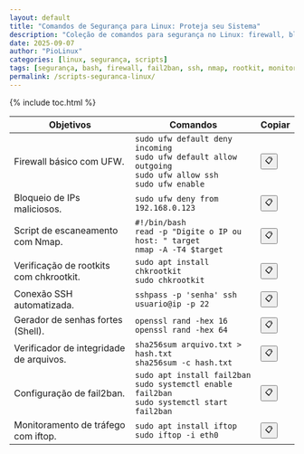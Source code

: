 ```yaml
---
layout: default
title: "Comandos de Segurança para Linux: Proteja seu Sistema"
description: "Coleção de comandos para segurança no Linux: firewall, bloqueio de IP, detecção de rootkits, SSH seguro, fail2ban, nmap."
date: 2025-09-07
author: "PioLinux"
categories: [linux, segurança, scripts]
tags: [segurança, bash, firewall, fail2ban, ssh, nmap, rootkit, monitoramento]
permalink: /scripts-seguranca-linux/
---
```




{% include toc.html %}



<section>




<table class="evergreen-table">
  <thead>
    <tr>
      <th>Objetivos</th>
      <th>Comandos</th>
      <th>Copiar</th>
    </tr>
  </thead>
  <tbody>
    <tr>
      <td data-label="Objetivo">Firewall básico com UFW.</td>
      <td data-label="Comando"><code>sudo ufw default deny incoming
sudo ufw default allow outgoing
sudo ufw allow ssh
sudo ufw enable</code></td>
      <td data-label="Copiar"><button class="copy-btn" data-command="sudo ufw default deny incoming%0Asudo ufw default allow outgoing%0Asudo ufw allow ssh%0Asudo ufw enable">📋</button></td>
    </tr>
    <tr>
      <td data-label="Objetivo">Bloqueio de IPs maliciosos.</td>
      <td data-label="Comando"><code>sudo ufw deny from 192.168.0.123</code></td>
      <td data-label="Copiar"><button class="copy-btn" data-command="sudo ufw deny from 192.168.0.123">📋</button></td>
    </tr>
    <tr>
      <td data-label="Objetivo">Script de escaneamento com Nmap.</td>
      <td data-label="Comando"><code>#!/bin/bash
read -p "Digite o IP ou host: " target
nmap -A -T4 $target</code></td>
      <td data-label="Copiar"><button class="copy-btn" data-command="#!/bin/bash%0Aread -p &quot;Digite o IP ou host: &quot; target%0Anmap -A -T4 $target">📋</button></td>
    </tr>
    <tr>
      <td data-label="Objetivo">Verificação de rootkits com chkrootkit.</td>
      <td data-label="Comando"><code>sudo apt install chkrootkit
sudo chkrootkit</code></td>
      <td data-label="Copiar"><button class="copy-btn" data-command="sudo apt install chkrootkit%0Asudo chkrootkit">📋</button></td>
    </tr>
    <tr>
      <td data-label="Objetivo">Conexão SSH automatizada.</td>
      <td data-label="Comando"><code>sshpass -p 'senha' ssh usuario@ip -p 22</code></td>
      <td data-label="Copiar"><button class="copy-btn" data-command="sshpass -p 'senha' ssh usuario@ip -p 22">📋</button></td>
    </tr>
    <tr>
      <td data-label="Objetivo">Gerador de senhas fortes (Shell).</td>
      <td data-label="Comando"><code>openssl rand -hex 16
openssl rand -hex 64</code></td>
      <td data-label="Copiar"><button class="copy-btn" data-command="openssl rand -hex 16%0Aopenssl rand -hex 64">📋</button></td>
    </tr>
    <tr>
      <td data-label="Objetivo">Verificador de integridade de arquivos.</td>
      <td data-label="Comando"><code>sha256sum arquivo.txt > hash.txt
sha256sum -c hash.txt</code></td>
      <td data-label="Copiar"><button class="copy-btn" data-command="sha256sum arquivo.txt > hash.txt%0Asha256sum -c hash.txt">📋</button></td>
    </tr>
    <tr>
      <td data-label="Objetivo">Configuração de fail2ban.</td>
      <td data-label="Comando"><code>sudo apt install fail2ban
sudo systemctl enable fail2ban
sudo systemctl start fail2ban</code></td>
      <td data-label="Copiar"><button class="copy-btn" data-command="sudo apt install fail2ban%0Asudo systemctl enable fail2ban%0Asudo systemctl start fail2ban">📋</button></td>
    </tr>
    <tr>
      <td data-label="Objetivo">Monitoramento de tráfego com iftop.</td>
      <td data-label="Comando"><code>sudo apt install iftop
sudo iftop -i eth0</code></td>
      <td data-label="Copiar"><button class="copy-btn" data-command="sudo apt install iftop%0Asudo iftop -i eth0">📋</button></td>
    </tr>
  </tbody>
</table>



</section>









